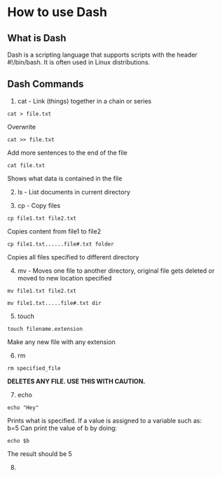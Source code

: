 # How to use Dash

## What is Dash
Dash is a scripting language that supports scripts with the header #!/bin/bash. It is often used in Linux distributions. 

## Dash Commands
1. cat - Link (things) together in a chain or series

```
cat > file.txt
```
Overwrite

```
cat >> file.txt
```
Add more sentences to the end of the file

```
cat file.txt
```
Shows what data is contained in the file

2. ls - List documents in current directory

3. cp - Copy files
```
cp file1.txt file2.txt
```
Copies content from file1 to file2

```
cp file1.txt......file#.txt folder
```
Copies all files specified to different directory
 
4. mv - Moves one file to another directory, original file gets deleted or moved to new location specified
```
mv file1.txt file2.txt
```

```
mv file1.txt.....file#.txt dir
```

5. touch
```
touch filename.extension
```
Make any new file with any extension

6. rm
```
rm specified_file
```
<b>DELETES ANY FILE. USE THIS WITH CAUTION. </b>

7. echo
```
echo "Hey"
```
Prints what is specified. If a value is assigned to a variable such as: <br>
b=5
Can print the value of b by doing:
```
echo $b
```
The result should be 5

8. 
